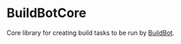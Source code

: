 # BuildBotCore
Core library for creating build tasks to be run by [BuildBot](https://github.com/TechnikEmpire/BuildBot).

